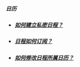 ##### 日历

* ##### [如何建立私密日程？ ](https://worktile.com/club/baike/e28afc8380104fecbf7801a4a2d19f2f)

* ##### [日程如何订阅？](https://worktile.com/club/baike/7fd974c2403846ea929b608c4388e6f8)

* ##### [如何修改日程所属日历？ ](https://worktile.com/club/baike/40fb1e8bed0a448fa1bda7caaa730a60)